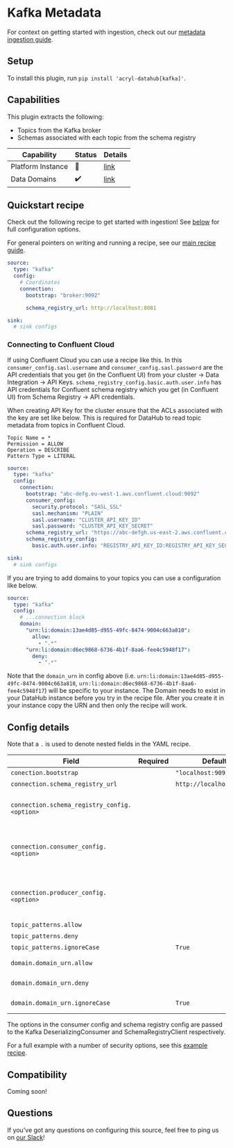 # Kafka Metadata

For context on getting started with ingestion, check out our [metadata ingestion guide](../README.md).

## Setup

To install this plugin, run `pip install 'acryl-datahub[kafka]'`.

## Capabilities

This plugin extracts the following:

- Topics from the Kafka broker
- Schemas associated with each topic from the schema registry

| Capability        | Status | Details                                  | 
|-------------------|--------|------------------------------------------|
| Platform Instance | 🛑     | [link](../../docs/platform-instances.md) |
| Data Domains      | ✔️     | [link](../../docs/domains.md)            |

## Quickstart recipe

Check out the following recipe to get started with ingestion! See [below](#config-details) for full configuration options.

For general pointers on writing and running a recipe, see our [main recipe guide](../README.md#recipes).

```yml
source:
  type: "kafka"
  config:
    # Coordinates
    connection:
      bootstrap: "broker:9092"

      schema_registry_url: http://localhost:8081

sink:
  # sink configs
```

### Connecting to Confluent Cloud

If using Confluent Cloud you can use a recipe like this. In this `consumer_config.sasl.username` and `consumer_config.sasl.password` are the API credentials that you get (in the Confluent UI) from your cluster -> Data Integration -> API Keys. `schema_registry_config.basic.auth.user.info`  has API credentials for Confluent schema registry which you get (in Confluent UI) from Schema Registry -> API credentials.

When creating API Key for the cluster ensure that the ACLs associated with the key are set like below. This is required for DataHub to read topic metadata from topics in Confluent Cloud.
```
Topic Name = *
Permission = ALLOW
Operation = DESCRIBE
Pattern Type = LITERAL
```

```yml
source:
  type: "kafka"
  config:
    connection:
      bootstrap: "abc-defg.eu-west-1.aws.confluent.cloud:9092"
      consumer_config:
        security.protocol: "SASL_SSL"
        sasl.mechanism: "PLAIN"
        sasl.username: "CLUSTER_API_KEY_ID"
        sasl.password: "CLUSTER_API_KEY_SECRET"
      schema_registry_url: "https://abc-defgh.us-east-2.aws.confluent.cloud"
      schema_registry_config:
        basic.auth.user.info: "REGISTRY_API_KEY_ID:REGISTRY_API_KEY_SECRET"

sink:
  # sink configs
```

If you are trying to add domains to your topics you can use a configuration like below.

```yml
source:
  type: "kafka"
  config:
    # ...connection block
    domain:
      "urn:li:domain:13ae4d85-d955-49fc-8474-9004c663a810":
        allow:
          - ".*"
      "urn:li:domain:d6ec9868-6736-4b1f-8aa6-fee4c5948f17":
        deny:
          - ".*"
```

Note that the `domain_urn` in config above (i.e. `urn:li:domain:13ae4d85-d955-49fc-8474-9004c663a810`, `urn:li:domain:d6ec9868-6736-4b1f-8aa6-fee4c5948f17`) will be specific to your instance. The Domain needs to exist in your DataHub instance before you try in the recipe file. After you create it in your instance copy the URN and then only the recipe will work.

## Config details

Note that a `.` is used to denote nested fields in the YAML recipe.

| Field                                        | Required | Default                  | Description                                                                                                                                                                                                                                                                          |
|----------------------------------------------|----------|--------------------------|--------------------------------------------------------------------------------------------------------------------------------------------------------------------------------------------------------------------------------------------------------------------------------------|
| `conection.bootstrap`                        |          | `"localhost:9092"`       | Bootstrap servers.                                                                                                                                                                                                                                                                   |
| `connection.schema_registry_url`             |          | `http://localhost:8081"` | Schema registry location.                                                                                                                                                                                                                                                            |
| `connection.schema_registry_config.<option>` |          |                          | Extra schema registry config. These options will be passed into Kafka's SchemaRegistryClient. See https://docs.confluent.io/platform/current/clients/confluent-kafka-python/html/index.html?#schemaregistryclient.                                                                   |
| `connection.consumer_config.<option>`        |          |                          | Extra consumer config. These options will be passed into Kafka's DeserializingConsumer. See https://docs.confluent.io/platform/current/clients/confluent-kafka-python/html/index.html#deserializingconsumer and https://github.com/edenhill/librdkafka/blob/master/CONFIGURATION.md. |
| `connection.producer_config.<option>`        |          |                          | Extra producer config. These options will be passed into Kafka's SerializingProducer. See https://docs.confluent.io/platform/current/clients/confluent-kafka-python/html/index.html#serializingproducer and https://github.com/edenhill/librdkafka/blob/master/CONFIGURATION.md.     |
| `topic_patterns.allow`                       |          |                          | List of regex patterns for topics to include in ingestion.                                                                                                                                                                                                                           |
| `topic_patterns.deny`                        |          |                          | List of regex patterns for topics to exclude from ingestion.                                                                                                                                                                                                                         |
| `topic_patterns.ignoreCase`                  |          | `True`                   | Whether to ignore case sensitivity during pattern matching.                                                                                                                                                                                                                          |
| `domain.domain_urn.allow`                    |          |                          | List of regex patterns for topics to set domain_urn domain key. There can be multiple domain key specified.                                                                                                                                                                          |
| `domain.domain_urn.deny`                     |          |                          | List of regex patterns for topics to not assign domain_urn. There can be multiple domain key specified.                                                                                                                                                                              |
| `domain.domain_urn.ignoreCase`               |          | `True`                   | Whether to ignore case sensitivity during pattern matching.There can be multiple domain key specified.                                                                                                                                                                               |

The options in the consumer config and schema registry config are passed to the Kafka DeserializingConsumer and SchemaRegistryClient respectively.

For a full example with a number of security options, see this [example recipe](../examples/recipes/secured_kafka.yml).

## Compatibility

Coming soon!

## Questions

If you've got any questions on configuring this source, feel free to ping us on [our Slack](https://slack.datahubproject.io/)!
